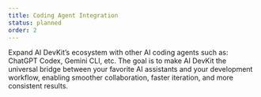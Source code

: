 ```yaml
---
title: Coding Agent Integration
status: planned
order: 2
---
```


Expand AI DevKit’s ecosystem with other AI coding agents such as: ChatGPT Codex, Gemini CLI, etc. The goal is to make AI DevKit the universal bridge between your favorite AI assistants and your development workflow, enabling smoother collaboration, faster iteration, and more consistent results.